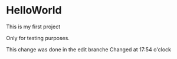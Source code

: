 # HelloWorld
This is my first project

Only for testing purposes.

This change was done in the edit branche
Changed at 17:54 o'clock
